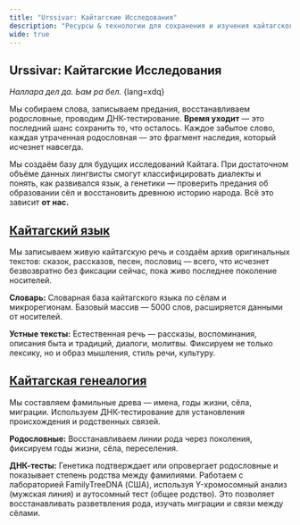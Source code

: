 ```yaml
---
title: "Urssivar: Кайтагские Исследования"
description: "Ресурсы & технологии для сохранения и изучения кайтагского языка, культуры, истории, и народа."
wide: true
---
```


<script setup lang="ts">
import Stamp from "@/components/Stamp.vue";
import VillageMap from "@/components/VillageMap.vue";
</script>

<article>

# Urssivar: Кайтагские Исследования

_Наллара дел да. Ьам ра бел._ {lang=xdq}

Мы собираем слова, записываем предания, восстанавливаем родословные, проводим ДНК-тестирование. **Время уходит** — это последний шанс сохранить то, что осталось. Каждое забытое слово, каждая утраченная родословная — это фрагмент наследия, который исчезнет навсегда.

</article>

<VillageMap />

<article>

Мы создаём базу для будущих исследований Кайтага. При достаточном объёме данных лингвисты смогут классифицировать диалекты и понять, как развивался язык, а генетики — проверить предания об образовании сёл и восстановить древнюю историю народа. Всё это зависит **от нас.**

## [Кайтагский язык](./ru/language/index.md)

Мы записываем живую кайтагскую речь и создаём архив оригинальных текстов: сказок, рассказов, песен, пословиц — всего, что исчезнет безвозвратно без фиксации сейчас, пока живо последнее поколение носителей.

**Словарь:** Словарная база кайтагского языка по сёлам и микрорегионам. Базовый массив — 5000 слов, расширяется данными от носителей.

**Устные тексты:** Естественная речь — рассказы, воспоминания, описания быта и традиций, диалоги, молитвы. Фиксируем не только лексику, но и образ мышления, стиль речи, культуру.

## [Кайтагская генеалогия](https://www.familytreedna.com/groups/kaitag/about)

Мы составляем фамильные древа — имена, годы жизни, сёла, миграции. Используем ДНК-тестирование для установления происхождения и родственных связей.

**Родословные:** Восстанавливаем линии рода через поколения, фиксируем годы жизни, сёла, переселения.

**ДНК-тесты:** Генетика подтверждает или опровергает родословные и показывает степень родства между фамилиями. Работаем с лабораторией FamilyTreeDNA (США), используя Y-хромосомный анализ (мужская линия) и аутосомный тест (общее родство). Это позволяет восстанавливать разветвления рода, изучать миграции и связи между сёлами.

</article>

<Stamp />
